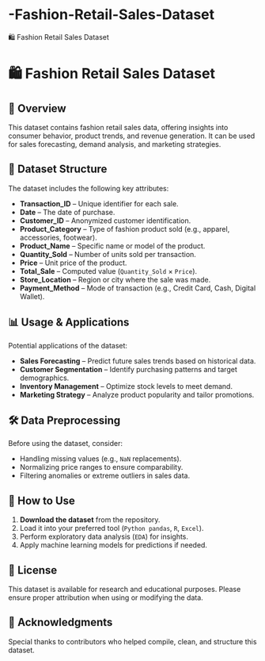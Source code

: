 # -Fashion-Retail-Sales-Dataset
🛍️ Fashion Retail Sales Dataset
# 🛍️ Fashion Retail Sales Dataset

## 📌 Overview
This dataset contains fashion retail sales data, offering insights into consumer behavior, product trends, and revenue generation. It can be used for sales forecasting, demand analysis, and marketing strategies.

## 📁 Dataset Structure
The dataset includes the following key attributes:
- **Transaction_ID** – Unique identifier for each sale.
- **Date** – The date of purchase.
- **Customer_ID** – Anonymized customer identification.
- **Product_Category** – Type of fashion product sold (e.g., apparel, accessories, footwear).
- **Product_Name** – Specific name or model of the product.
- **Quantity_Sold** – Number of units sold per transaction.
- **Price** – Unit price of the product.
- **Total_Sale** – Computed value (`Quantity_Sold` × `Price`).
- **Store_Location** – Region or city where the sale was made.
- **Payment_Method** – Mode of transaction (e.g., Credit Card, Cash, Digital Wallet).

## 📊 Usage & Applications
Potential applications of the dataset:
- **Sales Forecasting** – Predict future sales trends based on historical data.
- **Customer Segmentation** – Identify purchasing patterns and target demographics.
- **Inventory Management** – Optimize stock levels to meet demand.
- **Marketing Strategy** – Analyze product popularity and tailor promotions.

## 🛠️ Data Preprocessing
Before using the dataset, consider:
- Handling missing values (e.g., `NaN` replacements).
- Normalizing price ranges to ensure comparability.
- Filtering anomalies or extreme outliers in sales data.

## 🚀 How to Use
1. **Download the dataset** from the repository.
2. Load it into your preferred tool (`Python pandas`, `R`, `Excel`).
3. Perform exploratory data analysis (`EDA`) for insights.
4. Apply machine learning models for predictions if needed.

## 📜 License
This dataset is available for research and educational purposes. Please ensure proper attribution when using or modifying the data.

## 🙌 Acknowledgments
Special thanks to contributors who helped compile, clean, and structure this dataset.

